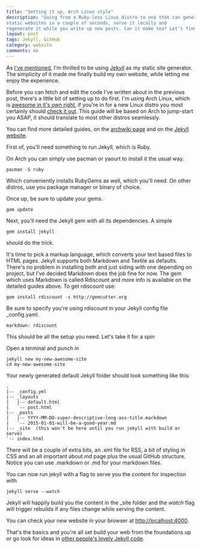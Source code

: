 ```yaml
---
title: "Setting it up, Arch Linux style"
description: "Going from a Ruby-less Linux distro to one that can generate your
static websites in a couple of seconds, serve it locally and
regenerate it while you write up new posts. Can it make tea? Let's find out."
layout: post
tags: Jekyll, GitHub
category: website
comments: no
---
```



As [I've mentioned](/2015/01/08/new-construction-options.html), I'm thrilled to
be using [Jekyll](http://jekyllrb.com) as my static site generator. The
simplicity of it made me finally build my own website, while letting me enjoy
the experience. 

Before you can fetch and edit the code I've written about in the previous post,
there's a little bit of setting up to do first. I'm using Arch Linux, which is
[awesome in it's own right](https://wiki.archlinux.org/index.php/The_Arch_Way), 
if you're in for a new Linux distro you most certainly should 
[check it out](http://www.archlinux.org).
This guide will be based on Arch to jump-start you ASAP, it should translate to 
most other distros seamlessly.

You can find more detailed guides, on the 
[archwiki page](https://wiki.archlinux.org/index.php/jekyll) and on the 
[Jekyll website](http://jekyllrb.com/docs/home/).


First of, you'll need something to run Jekyll, which is Ruby.

On Arch you can simply use pacman or yaourt to install it the usual way.

    pacman -S ruby

Which conveniently installs RubyGems as well, which you'll need.
On other distros, use you package manager or binary of choice.

Once up, be sure to update your gems.

    gem update

Next, you'll need the Jekyll gem with all its dependencies.
A simple

    gem install jekyll

should do the trick.

It's time to pick a markup language, which converts your
text based files to HTML pages. Jekyll supports both Markdown and Textile as
defaults. There's no problem in installing both and just siding with one
depending on project, but I've decided Markdown does the job fine for now.
The gem which uses Markdown is called Rdiscount and more info is available on
the detailed guides above.
To get rdiscount use: 

    gem install rdiscount -s http://gemcutter.org

Be sure to specify you're using rdiscount in your Jekyll config
file \_config.yaml.

    markdown: rdiscount


This should be all the setup you need. Let's take it for a spin


Open a terminal and punch in 

    jekyll new my-new-awesome-site
    cd my-new-awesome-site


Your newly generated default Jekyll folder should look something like this:

    .
    |-- _config.yml
    |-- _layouts
    |   |-- default.html
    |   `-- post.html
    |-- _posts
    |   |-- YYYY-MM-DD-super-descriptive-long-ass-title.markdown
    |   `-- 2015-01-01-will-be-a-good-year.md
    |-- _site  (this won't be here until you run jekyll with build or serve)
    `-- index.html

There will be a couple of extra bits, an .xml file for RSS, a bit of styling in 
CSS and an all important about.md page plus the usual GitHub structure.
Notice you can use .markdown or .md for your markdown files.

You can now run jekyll with a flag to serve you the content for inspection with

    jekyll serve --watch

Jekyll will happily build you the content in the \_site folder and the _watch_
flag will trigger rebuilds if any files change while serving the content.

You can check your new website in your browser at <http://localhost:4000>.

That's the basics and you're all set build your web from the foundations up or
go look for ideas in [other people's lovely Jekyll code](http://jekyllrb.com/docs/sites/).
